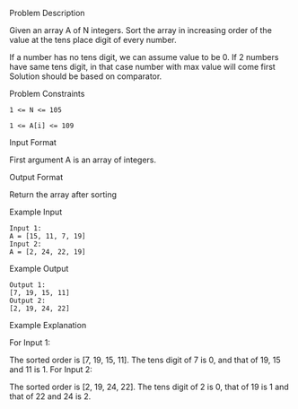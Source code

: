 Problem Description

Given an array A of N integers. Sort the array in increasing order of the value at the tens place digit of every number.

If a number has no tens digit, we can assume value to be 0.
If 2 numbers have same tens digit, in that case number with max value will come first
Solution should be based on comparator.


Problem Constraints

    1 <= N <= 105
    
    1 <= A[i] <= 109



Input Format

First argument A is an array of integers.



Output Format

Return the array after sorting



Example Input

    Input 1:
    A = [15, 11, 7, 19]
    Input 2:
    A = [2, 24, 22, 19]


Example Output
    
    Output 1:
    [7, 19, 15, 11]
    Output 2:
    [2, 19, 24, 22]


Example Explanation

For Input 1:

The sorted order is [7, 19, 15, 11]. The tens digit of 7 is 0, 
and that of 19, 15 and 11 is 1.
For Input 2:

The sorted order is [2, 19, 24, 22]. The tens digit of 2 is 0, 
that of 19 is 1 and that of 22 and 24 is 2.